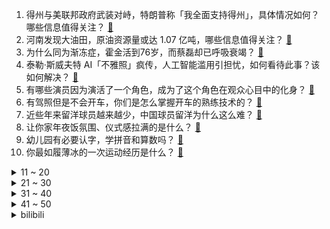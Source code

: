 1. 得州与美联邦政府武装对峙，特朗普称「我全面支持得州」，具体情况如何？哪些信息值得关注？ [:link:](https://www.zhihu.com/question/641703368)
2. 河南发现大油田，原油资源量或达 1.07 亿吨，哪些信息值得关注？ [:link:](https://www.zhihu.com/question/641702095)
3. 为什么同为渐冻症，霍金活到76岁，而蔡磊却已呼吸衰竭？ [:link:](https://www.zhihu.com/question/641422453)
4. 泰勒·斯威夫特 AI「不雅照」疯传，人工智能滥用引担忧，如何看待此事？该如何解决？ [:link:](https://www.zhihu.com/question/641532903)
5. 有哪些演员因为演活了一个角色，成为了这个角色在观众心目中的化身？ [:link:](https://www.zhihu.com/question/397103732)
6. 有驾照但是不会开车，你们是怎么掌握开车的熟练技术的？ [:link:](https://www.zhihu.com/question/637181148)
7. 近些年来留洋球员越来越少，中国球员留洋为什么这么难？ [:link:](https://www.zhihu.com/question/641155261)
8. 让你家年夜饭氛围、仪式感拉满的是什么？ [:link:](https://www.zhihu.com/question/640073543)
9. 幼儿园有必要认字，学拼音和算数吗？ [:link:](https://www.zhihu.com/question/638481082)
10. 你最如履薄冰的一次运动经历是什么？ [:link:](https://www.zhihu.com/question/640651635)
<details>
<summary>11 ~ 20</summary>

11. 百年服饰巨头李维斯宣布全球范围内裁员 10% 至 15%，哪些信息值得关注？ [:link:](https://www.zhihu.com/question/641645140)
12. 一个干的不错的下属，没有任何征兆的提出离职，你会怎么办？ [:link:](https://www.zhihu.com/question/641112862)
13. 如何评价美剧《空战群英》? [:link:](https://www.zhihu.com/question/641319594)
14. 哪一个瞬间让你觉得小孩子还是小孩子？ [:link:](https://www.zhihu.com/question/640356676)
15. 媒体称谷爱凌计划继续代表中国征战 2026 冬奥会，哪些信息值得关注？ [:link:](https://www.zhihu.com/question/641651391)
16. 完成收购动视暴雪三个月后，微软游戏部门宣布裁员 1900 人，如何看待此事？ [:link:](https://www.zhihu.com/question/641289711)
17. 2023 年户口迁移政策全面放宽，城区常住人口 300 万以下城市落户限制基本取消，透露哪些信息？ [:link:](https://www.zhihu.com/question/641326265)
18. 农村男青年陷婚恋困局，多地推出「红娘奖」，如何看待此事？这一举措能解决根本问题吗？ [:link:](https://www.zhihu.com/question/641472855)
19. 中央气象台预报「春节前大范围持续性强雨雪天气来袭，豫鲁鄂降雪具有极端性」，会对春运造成哪些影响？ [:link:](https://www.zhihu.com/question/641689822)
20. 中国地质大学回应公示拟聘任处长之子，「不是拼爹而是接受监督」，如何评价？关系公开是否有利于招聘公平？ [:link:](https://www.zhihu.com/question/641650662)
</details>
<details>
<summary>21 ~ 30</summary>

21. 司马懿的洛水之誓对后世影响有多大？ [:link:](https://www.zhihu.com/question/633096489)
22. 口服司美格鲁肽在华获批上市，用于治疗 2 型糖尿病，哪些信息值得关注？ [:link:](https://www.zhihu.com/question/641345958)
23. 如何评价杜鹃在电视剧《繁花》中饰演的雪芝，她是一个怎样的人？ [:link:](https://www.zhihu.com/question/637599599)
24. 我学了这么多年英语，为什么连续流利地说一段话都费劲？ [:link:](https://www.zhihu.com/question/641065475)
25. 运价飙升，时间延长，红海危机或影响欧盟 700 亿欧元农产品进出口，哪些信息值得关注？ [:link:](https://www.zhihu.com/question/641648959)
26. 银行拒不配合法院冻结存款，被罚款 100 万，负责人被拘留 15 日并罚款 10 万，如何看待此事？ [:link:](https://www.zhihu.com/question/641247945)
27. 螺纹钢抵得过亢龙锏嘛，放古代算不算神兵利器？ [:link:](https://www.zhihu.com/question/634785011)
28. 23-24 赛季 NBA公牛 132:141 湖人，如何评价这场比赛？ [:link:](https://www.zhihu.com/question/641301134)
29. 23-24 赛季 NBA76 人 105:111 掘金，如何评价这场比赛？ [:link:](https://www.zhihu.com/question/641616124)
30. 不开心的时候，你喜欢做什么呢？ [:link:](https://www.zhihu.com/question/639484843)
</details>
<details>
<summary>31 ~ 40</summary>

31. 哈尔滨去年接待游客1.35亿人次，增近146%，旅游收入超1692亿，增超239%，哪些信息值得关注？ [:link:](https://www.zhihu.com/question/641349289)
32. 江苏发布检察工作报告，称「发布女性隐私视频被认定侮辱罪，保护女性权益」，具有哪些意义？ [:link:](https://www.zhihu.com/question/641626120)
33. 老子据传是隐士，如何产生出如此深邃惠及古今中外的哲学智慧？ [:link:](https://www.zhihu.com/question/641469456)
34. 23-24 赛季 NBA快船 115:96 凯尔特人，如何评价这场比赛？ [:link:](https://www.zhihu.com/question/641623278)
35. 证监会进一步加强融券业务监管，全面暂停限售股出借，将产生哪些影响？ [:link:](https://www.zhihu.com/question/641674623)
36. 过年怎么穿好看又大方、更有氛围感？ [:link:](https://www.zhihu.com/question/638134014)
37. 如何提高一个人的执行力？ [:link:](https://www.zhihu.com/question/19979300)
38. 如何评价《来自星尘》定价68元？ [:link:](https://www.zhihu.com/question/641296676)
39. iPhone 15pro和15pro Max怎么选？ [:link:](https://www.zhihu.com/question/637938852)
40. 河南驻马店一仓库起火黑烟冲天，顶棚被烧塌，目前情况如何？ [:link:](https://www.zhihu.com/question/641681734)
</details>
<details>
<summary>41 ~ 50</summary>

41. 中国与泰国签署互免签证协定，将对双方带来哪些利好？ [:link:](https://www.zhihu.com/question/641664843)
42. 亚洲杯 16 强出炉，24 队只有中国队和印度队没进球，如何评价两队表现？ [:link:](https://www.zhihu.com/question/641300405)
43. 每天都想提离职，裸辞真的能为我们带来所谓的「重启人生」吗？ [:link:](https://www.zhihu.com/question/641400023)
44. 《幻兽帕鲁》之前，为什么外国很少有类宝可梦游戏？ [:link:](https://www.zhihu.com/question/641246212)
45. 研究表明大学生平均智商逐年下降，具体情况如何？有哪些因素影响？ [:link:](https://www.zhihu.com/question/641675232)
46. 部分年轻务工者被 3 分钟微短剧套住，「有人一晚上花掉七八十元」，如何看待现象？有哪些信息值得关注？ [:link:](https://www.zhihu.com/question/641295651)
47. 如何看待「不要陷入自证陷阱」这句话？「自证」一定是陷阱吗？ [:link:](https://www.zhihu.com/question/641332004)
48. 纽约将社交媒体列为与枪支烟草同等的「社会公害」，佛州拟禁止 16 岁以下未成年人使用，如何看待此事？ [:link:](https://www.zhihu.com/question/641473165)
49. 你家乡的天空是什么样子的？ [:link:](https://www.zhihu.com/question/641372337)
50. 收视率排行榜《要久久爱》排在倒数，第一收视高达 2.066% ，其中有哪些看点值得评价？ [:link:](https://www.zhihu.com/question/641160274)
</details><details>
<summary>bilibili</summary>

</details>